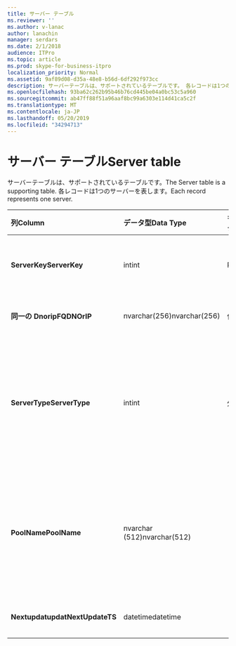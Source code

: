 ```yaml
---
title: サーバー テーブル
ms.reviewer: ''
ms.author: v-lanac
author: lanachin
manager: serdars
ms.date: 2/1/2018
audience: ITPro
ms.topic: article
ms.prod: skype-for-business-itpro
localization_priority: Normal
ms.assetid: 9af89d08-d35a-48e8-b56d-6df292f973cc
description: サーバーテーブルは、サポートされているテーブルです。 各レコードは1つのサーバーを表します。
ms.openlocfilehash: 93ba62c262b95b46b76cd445be04a0bc53c5a960
ms.sourcegitcommit: ab47ff88f51a96aaf8bc99a6303e114d41ca5c2f
ms.translationtype: MT
ms.contentlocale: ja-JP
ms.lasthandoff: 05/20/2019
ms.locfileid: "34294713"
---
```

# <a name="server-table"></a><span data-ttu-id="06a26-104">サーバー テーブル</span><span class="sxs-lookup"><span data-stu-id="06a26-104">Server table</span></span>
 
<span data-ttu-id="06a26-105">サーバーテーブルは、サポートされているテーブルです。</span><span class="sxs-lookup"><span data-stu-id="06a26-105">The Server table is a supporting table.</span></span> <span data-ttu-id="06a26-106">各レコードは1つのサーバーを表します。</span><span class="sxs-lookup"><span data-stu-id="06a26-106">Each record represents one server.</span></span> 
  
|<span data-ttu-id="06a26-107">**列**</span><span class="sxs-lookup"><span data-stu-id="06a26-107">**Column**</span></span>|<span data-ttu-id="06a26-108">**データ型**</span><span class="sxs-lookup"><span data-stu-id="06a26-108">**Data Type**</span></span>|<span data-ttu-id="06a26-109">**キー/インデックス**</span><span class="sxs-lookup"><span data-stu-id="06a26-109">**Key/Index**</span></span>|<span data-ttu-id="06a26-110">**詳細**</span><span class="sxs-lookup"><span data-stu-id="06a26-110">**Details**</span></span>|
|:-----|:-----|:-----|:-----|
|<span data-ttu-id="06a26-111">**ServerKey**</span><span class="sxs-lookup"><span data-stu-id="06a26-111">**ServerKey**</span></span> <br/> |<span data-ttu-id="06a26-112">int</span><span class="sxs-lookup"><span data-stu-id="06a26-112">int</span></span>  <br/> |<span data-ttu-id="06a26-113">Primary</span><span class="sxs-lookup"><span data-stu-id="06a26-113">Primary</span></span>  <br/> |<span data-ttu-id="06a26-114">サーバーを識別する一意の番号。</span><span class="sxs-lookup"><span data-stu-id="06a26-114">Unique number identifying the server.</span></span>  <br/> |
|<span data-ttu-id="06a26-115">**同一の Dnorip**</span><span class="sxs-lookup"><span data-stu-id="06a26-115">**FQDNOrIP**</span></span> <br/> |<span data-ttu-id="06a26-116">nvarchar(256)</span><span class="sxs-lookup"><span data-stu-id="06a26-116">nvarchar(256)</span></span>  <br/> |<span data-ttu-id="06a26-117">位置</span><span class="sxs-lookup"><span data-stu-id="06a26-117">index</span></span>  <br/> |<span data-ttu-id="06a26-118">MAC アドレス文字列。</span><span class="sxs-lookup"><span data-stu-id="06a26-118">MAC address string.</span></span>  <br/> |
|<span data-ttu-id="06a26-119">**ServerType**</span><span class="sxs-lookup"><span data-stu-id="06a26-119">**ServerType**</span></span> <br/> |<span data-ttu-id="06a26-120">int</span><span class="sxs-lookup"><span data-stu-id="06a26-120">int</span></span>  <br/> |<span data-ttu-id="06a26-121">外部</span><span class="sxs-lookup"><span data-stu-id="06a26-121">Foreign</span></span>  <br/> |<span data-ttu-id="06a26-122">1: 仲介サーバー</span><span class="sxs-lookup"><span data-stu-id="06a26-122">1: Mediation Server</span></span>  <br/> <span data-ttu-id="06a26-123">2: a/v 会議 Server16394: A/V Edge service32769: ゲートウェイ</span><span class="sxs-lookup"><span data-stu-id="06a26-123">2: A/V Conferencing Server16394: A/V Edge service32769: Gateway</span></span>  <br/> |
|<span data-ttu-id="06a26-124">**PoolName**</span><span class="sxs-lookup"><span data-stu-id="06a26-124">**PoolName**</span></span> <br/> |<span data-ttu-id="06a26-125">nvarchar (512)</span><span class="sxs-lookup"><span data-stu-id="06a26-125">nvarchar(512)</span></span>  <br/> ||<span data-ttu-id="06a26-126">サーバーが所属するプール。</span><span class="sxs-lookup"><span data-stu-id="06a26-126">Pool the server belongs to.</span></span> <span data-ttu-id="06a26-127">A/V 会議サーバーにのみ適用されます。</span><span class="sxs-lookup"><span data-stu-id="06a26-127">Only applicable for the A/V Conferencing Server.</span></span>  <br/> |
|<span data-ttu-id="06a26-128">**Nextupdatupdat**</span><span class="sxs-lookup"><span data-stu-id="06a26-128">**NextUpdateTS**</span></span> <br/> |<span data-ttu-id="06a26-129">datetime</span><span class="sxs-lookup"><span data-stu-id="06a26-129">datetime</span></span>  <br/> ||<span data-ttu-id="06a26-130">内部使用のみ。</span><span class="sxs-lookup"><span data-stu-id="06a26-130">For internal use only.</span></span>  <br/> |
   

